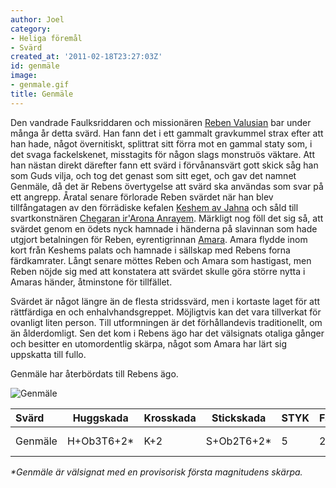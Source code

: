 ```yaml
---
author: Joel
category:
- Heliga föremål
- Svärd
created_at: '2011-02-18T23:27:03Z'
id: genmäle
image:
- genmale.gif
title: Genmäle
---
```

Den vandrade Faulksriddaren och missionären [Reben Valusian] bar under många år detta svärd. Han fann det i ett gammalt gravkummel strax efter att han hade, något övernitiskt, splittrat sitt förra mot en gammal staty som, i det svaga fackelskenet, misstagits för någon slags monstruös väktare. Att han nästan direkt därefter fann ett svärd i förvånansvärt gott skick såg han som Guds vilja, och tog det genast som sitt eget, och gav det namnet Genmäle, då det är Rebens övertygelse att svärd ska användas som svar på ett angrepp. Åratal senare förlorade Reben svärdet när han blev tillfångatagen av den förrädiske kefalen [Keshem av Jahna] och såld till svartkonstnären [Chegaran ir'Arona Anrayem]. Märkligt nog föll det sig så, att svärdet genom en ödets nyck hamnade i händerna på slavinnan som hade utgjort betalningen för Reben, eyrentigrinnan [Amara]. Amara flydde inom kort från Keshems palats och hamnade i sällskap med Rebens forna färdkamrater. Långt senare möttes Reben och Amara som hastigast, men Reben nöjde sig med att konstatera att svärdet skulle göra större nytta i Amaras händer, åtminstone för tillfället.

Svärdet är något längre än de flesta stridssvärd, men i kortaste laget för att rättfärdiga en och enhalvhandsgreppet. Möjligtvis kan det vara tillverkat för ovanligt liten person. Till utformningen är det förhållandevis traditionellt, om än ålderdomligt. Sen det kom i Rebens ägo har det välsignats otaliga gånger och besitter en utomordentlig skärpa, något som Amara har lärt sig uppskatta till fullo.

Genmäle har återbördats till Rebens ägo.

![Genmäle]

| Svärd   | Huggskada   | Krosskada | Stickskada  | STYK | Fattn | BRYT | SI  | Längd  | Vikt   | Pris |
|:--------|-------------|-----------|-------------|------|-------|------|-----|--------|--------|------|
| Genmäle | H+Ob3T6+2\* | K+2       | S+Ob2T6+2\* | 5    | 2H    | 16   | 3/3 | 103 cm | 1,3 kg | \-   |

*\*Genmäle är välsignat med en provisorisk första magnitudens skärpa.*

  [Reben Valusian]: Reben_Valusian
  [Keshem av Jahna]: Keshem_av_Jahna
  [Chegaran ir'Arona Anrayem]: Chegaran_irArona_Anrayem
  [Amara]: Amara
  [Genmäle]: genmale.gif "Genmäle"